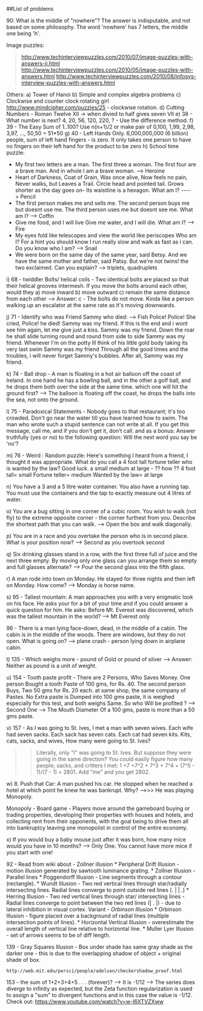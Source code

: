 ##List of problems 

90: What is the middle of "nowhere"? The answer is indisputable, and not based on some philosophy. 
    The word 'nowhere' has 7 letters, the middle one being 'h'.

Image puzzles:
> http://www.techinterviewpuzzles.com/2010/07/image-puzzles-with-answers-ii.html
> http://www.techinterviewpuzzles.com/2010/05/image-puzzles-with-answers.html
> http://www.techinterviewpuzzles.com/2010/08/infosys-interview-puzzles-with-answers.html

Others: 
a) Tower of Hanoi 
b) Simple and complex algebra problems 
c) Clockwise and counter clock rotating girl http://www.mindcipher.com/puzzles/25 - clockwise rotation. 
d) Cutting Numbers - Roman Twelve XII -> when divied to half gives seven VII 
e) 38 - What number is next?  4, 20, 56, 120, 220, ? - Use the difference method.
f) 39 - The Easy Sum of 1..100?  Use n(n+1)/2  or make pair of 0,100, 1,99, 2,98, 3,97, ..., 50,50 = 51*50
g) 40 - Left Hands Only. 6,000,000,000 (6 billion) people, sum of left hand fingers - is zero. 
	It only takes one person to have no fingers on their left hand for the product to be zero
h) School time puzzle: 
* My first two letters are a man. The first three a woman. The first four are a brave man. And in whole I am a brave woman. --> Heroine 
* Heart of Darkness, Coat of Grain, Was once alive, Now feels no pain, Never walks, but Leaves a Trail. Circle head and pointed tail. Grows shorter as the day goes on- Its waistline is a hexagon.  What am I?  ----> Pencil 
* The first person makes me and sells me. The second person buys me but doesnt use me. The third person uses me but doesnt see me. What am I? --> Coffin 
* Give me food, and I will live Give me water, and I will die. What am I?  --> Fire 
* My eyes fold like telescopes and view the world like periscopes Who am I?  For a hint you should know I run really slow and walk as fast as i can. Do you know who I am? --> Snail 
* We were born on the same day of the same year, said Betsy. And we have the same mother and father, said Patsy. But we're not twins! the two exclaimed. 
Can you explain? --> triplets, quadruplets 


i) 68 - twiddler Bolts/ helical coils  - Two identical bolts are placed so that their helical grooves intermesh. If you move the bolts around each other, would they a) move inward b) move outward c) remain the same distance from each other  --> Answer: c - The bolts do not move. Kinda like a person walking up an escalator at the same rate as it's moving downwards.

j) 71 - Identify who was Friend Sammy who died:  --> Fish 
Police! Police! She cried, Police! he died! Sammy was my friend.  If this is the end and i wont see him again, let me give just a kiss. Sammy was my friend.  Down the roar he shall slide turning round and round from side to side Sammy was my friend.  Whenever I'm on the potty Ill think of his little gold body taking its very last swim Sammy was my friend Through all the good times and the troubles, i will never forget Sammy's bubbles. After all, Sammy was my friend.  

k) 74 - Ball drop - A man is floating in a hot air balloon off the coast of Ireland.  In one hand he has a bowling ball, and in the other a golf ball, and he drops them both over the side at the same time.  which one will hit the ground first? --> The balloon is floating off the coast, he drops the balls into the sea, not onto the ground.

l) 75 - Paradoxical Statements - Nobody goes to that restaurant; it's too crowded.
Don't go near the water till you have learned how to swim.  The man who wrote such a stupid sentence can not write at all.  If you get this message, call me, and if you don't get it, don't call. and as a bonus: Answer truthfully (yes or no) to the following question: Will the next word you say be 'no'?
 
m) 76 - Weird : Random puzzle: Here's something I heard from a friend, I thought it was appropriate.  What do you call a 4 foot tall fortune teller who is wanted by the law?  Good luck.
a small medium at large - ?? how ??  4 foot tall= small Fortune teller= medium Wanted by the law= at large

n) You have a 3 and a 5 litre water container. You also have a running tap. You must use the containers and the tap to exactly measure out 4 litres of water.

o) You are a bug sitting in one corner of a cubic room. You wish to walk (not fly) to the extreme opposite corner - the corner furthest from you. Describe the shortest path that you can walk. --> Open the box and walk diagonally. 

p) You are in a race and you overtake the person who is in second place. What is your position now? --> Second as you overtook second
 
q) Six drinking glasses stand in a row, with the first three full of juice and the next three empty. By moving only one glass can you arrange them so empty and full glasses alternate?  -->  Pour the second glass into the fifth glass.

r) A man rode into town on Monday. He stayed for three nights and then left on Monday. How come? --> Monday is horse name. 
 
s) 95 - Tallest mountain: A man approaches you with a very enigmatic look on his face. He asks your for a bit of your time and if you could answer a quick question for him. He asks: 
Before Mt. Everest was discovered, which was the tallest mountain in the world? --> Mt Everest only 

96 - There is a man lying face-down, dead, in the middle of a cabin. The cabin is in the middle of the woods. There are windows, but they do not open. What is going on? --> plane crash - person lying down in airplane cabin. 

t) 135 - Which weighs more - pound of Gold or pound of silver --> Answer: Neither as pound is a unit of weight. 

u) 154 - Tooth paste profit - There are 2 Persons, Who Saves Money. One person Bought a tooth Paste of 100 gms, for Rs. 40. The second person Buys, Two 50 gms for Rs. 20 each. at same shop, the same company of Pastes. No Extra paste is Dumped into 100 gms paste, it is weighed especially for this test, and both weighs Same. So who Will be profited ? --> Second One --> The Mouth Diameter Of a 100 gms, paste is more than a 50 gms paste.

v) 157 - As I was going to St. Ives, I met a man with seven wives. Each wife had seven sacks. Each sack has seven cats. Each cat had seven kits. Kits, cats, sacks, and wives, How many were going to St. Ives? 
>> Literally, only "I" was going to St. Ives. But suppose they were going in the same direction? You could easily figure how many people, sacks, and critters I met: 1 +7 +7^2 + 7^3 + 7^4 = (7^5 - 1)/(7 - 1) = 2801. Add "me" and you get 2802.

w) 8. Push that Car:  A man pushed his car. He stopped when he reached a hotel at which point he knew he was bankrupt. Why?  -->>> He was playing Monopoly.  

Monopoly - Board game - Players move around the gameboard buying or trading properties, developing their properties with houses and hotels, and collecting rent from their opponents, with the goal being to drive them all into bankruptcy leaving one monopolist in control of the entire economy.

x) If you would buy a baby mouse just after it was born, how many mice would you have in 10 months? -->  Only One. You cannot have more mice if you start with one!

92 - Read from wiki about - Zollner illusion 
	* Peripheral Drift Illusion - motion illusion generated by sawtooth luminance grating. 
	* Zollner Illusion - Parallel lines 
	* Poggendorff Illusion - Line segments through a contour (rectangle). 
	* Wundt Illusion - Two red vertical lines through star/radially intersecting lines. Radial lines converge to point outside red lines (. | | .)
	* Herring Illusion - Two red vertical lines through star/ intersecting lines - Radial lines converge to point between the two red lines (| . |) - due to lateral inhibition in visual cortex. Variant - _Orbinson Illusion_ 
	* Orbinson Illusion  - figure placed over a background of radial lines (multiple intersection points of lines). 
	* Horizontal Vertical Illusion - overestimate the overall length of vertical line relative to horizontal line. 
	* Muller Lyer Illusion - set of arrows seems to be of diff length. 

139 - Gray Squares Illusion - Box under shade has same gray shade as the darker one - this is due to the overlapping shadow of object + original shade of box. 

	http://web.mit.edu/persci/people/adelson/checkershadow_proof.html


153 - the sum of 1+2+3+4+5 . . . (forever)? --> It is -1/12 --> The series does diverge to infinity as expected, but the Zeta function regularization is used to assign a "sum" to divergent functions and in this case the value is -1/12. Check out:  https://www.youtube.com/watch?v=w-I6XTVZXww


